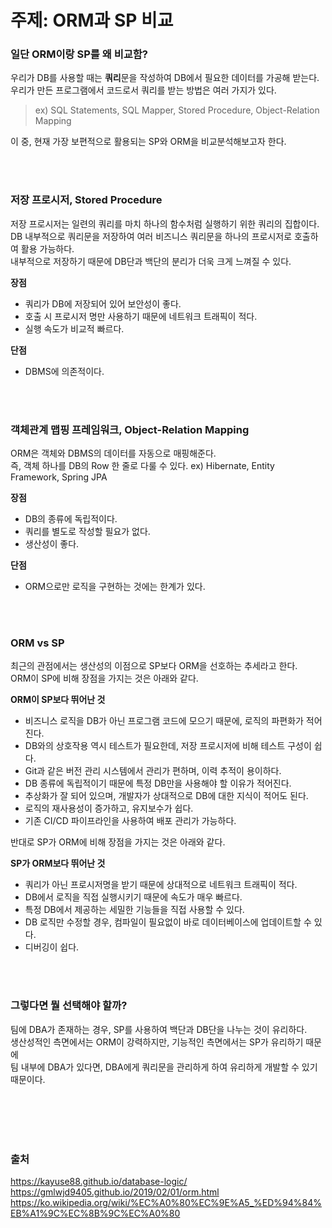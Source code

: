 # 주제: ORM과 SP 비교

### 일단 ORM이랑 SP를 왜 비교함?

우리가 DB를 사용할 때는 **쿼리**문을 작성하여 DB에서 필요한 데이터를 가공해 받는다.  
우리가 만든 프로그램에서 코드로서 쿼리를 받는 방법은 여러 가지가 있다.

> ex) SQL Statements, SQL Mapper, Stored Procedure, Object-Relation Mapping

이 중, 현재 가장 보편적으로 활용되는 SP와 ORM을 비교분석해보고자 한다.

<br>
<br>

### 저장 프로시저, Stored Procedure

저장 프로시저는 일련의 쿼리를 마치 하나의 함수처럼 실행하기 위한 쿼리의 집합이다.  
DB 내부적으로 쿼리문을 저장하여 여러 비즈니스 쿼리문을 하나의 프로시저로 호출하여 활용 가능하다.  
내부적으로 저장하기 때문에 DB단과 백단의 분리가 더욱 크게 느껴질 수 있다.

**장점**

-   쿼리가 DB에 저장되어 있어 보안성이 좋다.
-   호출 시 프로시저 명만 사용하기 때문에 네트워크 트래픽이 적다.
-   실행 속도가 비교적 빠르다.

**단점**

-   DBMS에 의존적이다.

<br>
<br>

### 객체관계 맵핑 프레임워크, Object-Relation Mapping

ORM은 객체와 DBMS의 데이터를 자동으로 매핑해준다.  
즉, 객체 하나를 DB의 Row 한 줄로 다룰 수 있다.
ex) Hibernate, Entity Framework, Spring JPA

**장점**

-   DB의 종류에 독립적이다.
-   쿼리를 별도로 작성할 필요가 없다.
-   생산성이 좋다.

**단점**

-   ORM으로만 로직을 구현하는 것에는 한계가 있다.

<br>
<br>

### ORM vs SP

최근의 관점에서는 생산성의 이점으로 SP보다 ORM을 선호하는 추세라고 한다.  
ORM이 SP에 비해 장점을 가지는 것은 아래와 같다.

**ORM이 SP보다 뛰어난 것**

-   비즈니스 로직을 DB가 아닌 프로그램 코드에 모으기 때문에, 로직의 파편화가 적어진다.
-   DB와의 상호작용 역시 테스트가 필요한데, 저장 프로시저에 비해 테스트 구성이 쉽다.
-   Git과 같은 버전 관리 시스템에서 관리가 편하며, 이력 추적이 용이하다.
-   DB 종류에 독립적이기 때문에 특정 DB만을 사용해야 할 이유가 적어진다.
-   추상화가 잘 되어 있으며, 개발자가 상대적으로 DB에 대한 지식이 적어도 된다.
-   로직의 재사용성이 증가하고, 유지보수가 쉽다.
-   기존 CI/CD 파이프라인을 사용하여 배포 관리가 가능하다.

반대로 SP가 ORM에 비해 장점을 가지는 것은 아래와 같다.

**SP가 ORM보다 뛰어난 것**

-   쿼리가 아닌 프로시저명을 받기 때문에 상대적으로 네트워크 트래픽이 적다.
-   DB에서 로직을 직접 실행시키기 때문에 속도가 매우 빠르다.
-   특정 DB에서 제공하는 세밀한 기능들을 직접 사용할 수 있다.
-   DB 로직만 수정할 경우, 컴파일이 필요없이 바로 데이터베이스에 업데이트할 수 있다.
-   디버깅이 쉽다.

<br>
<br>

### 그렇다면 뭘 선택해야 할까?

팀에 DBA가 존재하는 경우, SP를 사용하여 백단과 DB단을 나누는 것이 유리하다.  
생산성적인 측면에서는 ORM이 강력하지만, 기능적인 측면에서는 SP가 유리하기 때문에  
팀 내부에 DBA가 있다면, DBA에게 쿼리문을 관리하게 하여 유리하게 개발할 수 있기 때문이다.

<br>
<br>
<br>
<br>

### 출처

https://kayuse88.github.io/database-logic/  
https://gmlwjd9405.github.io/2019/02/01/orm.html  
https://ko.wikipedia.org/wiki/%EC%A0%80%EC%9E%A5_%ED%94%84%EB%A1%9C%EC%8B%9C%EC%A0%80

[jekyll-docs]: https://jekyllrb.com/docs/home
[jekyll-gh]: https://github.com/jekyll/jekyll
[jekyll-talk]: https://talk.jekyllrb.com/
